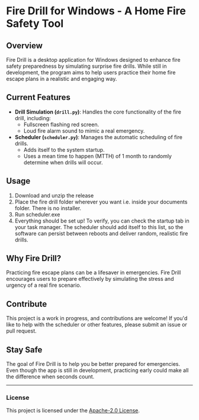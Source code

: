 # Fire Drill for Windows - A Home Fire Safety Tool

## Overview
Fire Drill is a desktop application for Windows designed to enhance fire safety preparedness by simulating surprise fire drills. While still in development, the program aims to help users practice their home fire escape plans in a realistic and engaging way.

## Current Features
- **Drill Simulation (`drill.py`)**: Handles the core functionality of the fire drill, including:
  - Fullscreen flashing red screen.
  - Loud fire alarm sound to mimic a real emergency.
- **Scheduler (`scheduler.py`)**: Manages the automatic scheduling of fire drills.
  - Adds itself to the system startup.
  - Uses a mean time to happen (MTTH) of 1 month to randomly determine when drills will occur.

## Usage
1. Download and unzip the release
2. Place the fire drill folder wherever you want i.e. inside your documents folder. There is no installer.
3. Run scheduler.exe
4. Everything should be set up! To verify, you can check the startup tab in your task manager. The scheduler should add itself to this list, so the software can persist between reboots and deliver random, realistic fire drills.

## Why Fire Drill?
Practicing fire escape plans can be a lifesaver in emergencies. Fire Drill encourages users to prepare effectively by simulating the stress and urgency of a real fire scenario.

## Contribute
This project is a work in progress, and contributions are welcome! If you'd like to help with the scheduler or other features, please submit an issue or pull request.

## Stay Safe
The goal of Fire Drill is to help you be better prepared for emergencies. Even though the app is still in development, practicing early could make all the difference when seconds count.

---
### License
This project is licensed under the [Apache-2.0 License](LICENSE).
